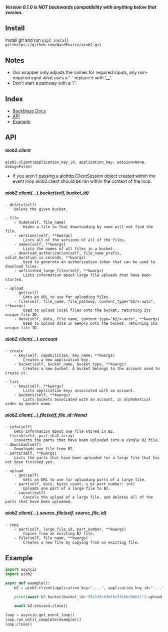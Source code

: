 ##### Version 0.1.0 is NOT backwards compatibility with anything below that version.

## Install 
Install git and run ``pip3 install git+https://github.com/WardPearce/aiob2.git``

## Notes
- Our wrapper only adjusts the names for required inputs, any non-required input what uses a '-' replace it with '__'.
- Don't start a pathway with a '/'.

## Index
- [Backblaze Docs](https://www.backblaze.com/b2/docs/)
- [API](#api)
- [Example](#example)

## API
##### aiob2.client
``aiob2.client(application_key_id, application_key, session=None, debug=False)``
- If you aren't passing a aiohttp.ClientSession object created within the event loop aiob2.client should be ran within the context of the loop.

##### aiob2.client(...).bucket(self, bucket_id)
    - delete(self)
        Delete the given bucket.

    - file
        - hide(self, file_name)
            Hides a file so that downloading by name will not find the file.
        - versions(self, **kwargs)
            Lists all of the versions of all of the files.
        - names(self, **kwargs)
            Lists the names of all files in a bucket.
        - download_authorization(self, file_name_prefix, valid_duration_in_seconds, **kwargs)
            Used to generate an authorization token that can be used to download files.
        - unfinished_large_files(self, **kwargs)
            Lists information about large file uploads that have been started.

    - upload
        - get(self)
            Gets an URL to use for uploading files.
        - file(self, file_name, file_pathway, content_type="b2/x-auto", **kwargs)
            Used to upload local files onto the bucket, returning its unique file ID.
        - data(self, data, file_name, content_type="b2/x-auto", **kwargs)
            Used to upload data in memory onto the bucket, returning its unique file ID.

##### aiob2.client(...).account
    - create
        - key(self, capabilities, key_name, **kwargs)
            Creates a new application key.
        - bucket(self, bucket_name, bucket_type, **kwargs)
            Creates a new bucket. A bucket belongs to the account used to create it.
    
    - list
        - keys(self, **kwargs)
            Lists application keys associated with an account.
        - buckets(self, **kwargs)
            Lists buckets associated with an account, in alphabetical order by bucket name.

##### aiob2.client(...).file(self, file_id=None)
    - info(self)
        Gets information about one file stored in B2.
    - finish(self, part_sha1_array)
        Converts the parts that have been uploaded into a single B2 file.
    - download(self)
        Downloads one file from B2.
    - parts(self, **kwargs)
        Lists the parts that have been uploaded for a large file that has not been finished yet.
    
    - upload
        - get(self)
            Gets an URL to use for uploading parts of a large file.
        - part(self, data, bytes_count, x_bz_part_number: int)
            Uploads one part of a large file to B2.
        - cancel(self)
            Cancels the upload of a large file, and deletes all of the parts that have been uploaded.

##### aiob2.client(...).source_file(self, source_file_id)
    - copy
        - part(self, large_file_id, part_number, **kwargs)
            Copies from an existing B2 file.
        - file(self, file_name, **kwargs)
            Creates a new file by copying from an existing file.

## Example
```py
import asyncio
import aiob2

async def example():
    b2 = aiob2.client(application_key="....", application_key_id="....")

    print(await b2.bucket(bucket_id="33e138c438fbe35e6be90b11").upload.data(data=b"world", file_name="test/hello.txt"))

    await b2.session.close()

loop = asyncio.get_event_loop()
loop.run_until_complete(example())
loop.close()
```